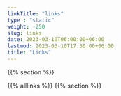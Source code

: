 ```yaml
---
linkTitle: "links"
type : "static"
weight: -250
slug: links
date: 2023-03-10T06:00:00+06:00
lastmod: 2023-03-10T17:30:00+06:00
title: "Links"
---
```

{{% section %}}

{{% alllinks %}}
{{% section %}}